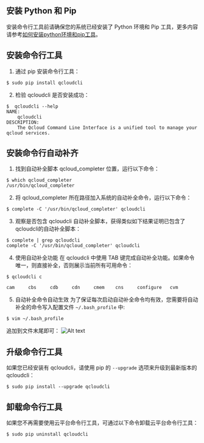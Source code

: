 ## 安装 Python 和 Pip

安装命令行工具前请确保您的系统已经安装了 Python 环境和 Pip 工具，更多内容请参考[如何安装python环境和pip工具](/doc/product/440/6181)。

## 安装命令行工具	
1) 通过 pip 安装命令行工具：

```
$ sudo pip install qcloudcli
```

2) 检验 qcloudcli 是否安装成功：

```
$  qcloudcli --help
NAME:
	qcloudcli
DESCRIPTION:
	The Qcloud Command Line Interface is a unified tool to manage your qcloud services.
```

## 安装命令行自动补齐
1) 找到自动补全脚本 qcloud_completer 位置，运行以下命令：

```
$ which qcloud_completer
/usr/bin/qcloud_completer
```

2) 将 qcloud_completer 所在路径加入系统的自动补全命令，运行以下命令：

```
$ complete -C '/usr/bin/qcloud_completer' qcloudcli
```

3) 观察是否包含 qcloudcli 自动补全脚本，获得类似如下结果证明已包含了qcloudcli的自动补全脚本：

```
$ complete | grep qcloudcli
complete -C '/usr/bin/qcloud_completer' qcloudcli
```

4) 使用自动补全功能
在 qcloudcli 中使用 TAB 键完成自动补全功能。如果命令唯一，则直接补全，否则展示当前所有可用命令：

```
$ qcloudcli c

cam     cbs     cdb     cdn     cmem    cns     configure   cvm   
```

5) 自动补全命令自动生效
为了保证每次启动自动补全命令均有效，您需要将自动补全的命令写入配置文件 `~/.bash_profile` 中:

```
$ vim ~/.bash_profile
```

追加到文件末尾即可：
![Alt text](http://imgcache.tce.fsphere.cn/image/mc.qcloudimg.com/static/img/8dae9aa2ac7e733ae71d06fbce11939a/1472882079703.png)


## 升级命令行工具
如果您已经安装有 qcloudcli，请使用 pip 的 `--upgrade` 选项来升级到最新版本的 qcloudcli：

```
$ sudo pip install --upgrade qcloudcli
```

## 卸载命令行工具
如果您不再需要使用云平台命令行工具，可通过以下命令卸载云平台命令行工具：

```
$ sudo pip uninstall qcloudcli
```
